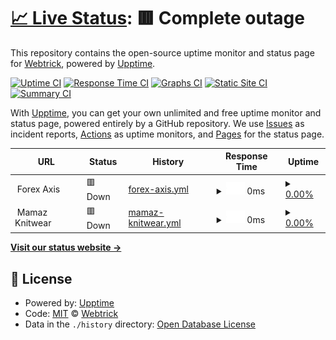 # [📈 Live Status](https://demo.upptime.js.org): <!--live status--> **🟥 Complete outage**

This repository contains the open-source uptime monitor and status page for [Webtrick](webtrickug.com), powered by [Upptime](https://github.com/upptime/upptime).

[![Uptime CI](https://github.com/webtrickug/upptime/workflows/Uptime%20CI/badge.svg)](https://github.com/webtrickug/upptime/actions?query=workflow%3A%22Uptime+CI%22)
[![Response Time CI](https://github.com/webtrickug/upptime/workflows/Response%20Time%20CI/badge.svg)](https://github.com/webtrickug/upptime/actions?query=workflow%3A%22Response+Time+CI%22)
[![Graphs CI](https://github.com/webtrickug/upptime/workflows/Graphs%20CI/badge.svg)](https://github.com/webtrickug/upptime/actions?query=workflow%3A%22Graphs+CI%22)
[![Static Site CI](https://github.com/webtrickug/upptime/workflows/Static%20Site%20CI/badge.svg)](https://github.com/webtrickug/upptime/actions?query=workflow%3A%22Static+Site+CI%22)
[![Summary CI](https://github.com/webtrickug/upptime/workflows/Summary%20CI/badge.svg)](https://github.com/webtrickug/upptime/actions?query=workflow%3A%22Summary+CI%22)

With [Upptime](https://upptime.js.org), you can get your own unlimited and free uptime monitor and status page, powered entirely by a GitHub repository. We use [Issues](https://github.com/webtrickug/upptime/issues) as incident reports, [Actions](https://github.com/webtrickug/upptime/actions) as uptime monitors, and [Pages](https://demo.upptime.js.org) for the status page.

<!--start: status pages-->
<!-- This summary is generated by Upptime (https://github.com/upptime/upptime) -->
<!-- Do not edit this manually, your changes will be overwritten -->
<!-- prettier-ignore -->
| URL | Status | History | Response Time | Uptime |
| --- | ------ | ------- | ------------- | ------ |
| <img alt="" src="https://icons.duckduckgo.com/ip3/null.ico" height="13"> Forex Axis | 🟥 Down | [forex-axis.yml](https://github.com/webtrickug/upptime/commits/HEAD/history/forex-axis.yml) | <details><summary><img alt="Response time graph" src="./graphs/forex-axis/response-time-week.png" height="20"> 0ms</summary><br><a href="https://webtrickug.com/history/forex-axis"><img alt="Response time 993" src="https://img.shields.io/endpoint?url=https%3A%2F%2Fraw.githubusercontent.com%2Fwebtrickug%2Fupptime%2FHEAD%2Fapi%2Fforex-axis%2Fresponse-time.json"></a><br><a href="https://webtrickug.com/history/forex-axis"><img alt="24-hour response time 0" src="https://img.shields.io/endpoint?url=https%3A%2F%2Fraw.githubusercontent.com%2Fwebtrickug%2Fupptime%2FHEAD%2Fapi%2Fforex-axis%2Fresponse-time-day.json"></a><br><a href="https://webtrickug.com/history/forex-axis"><img alt="7-day response time 0" src="https://img.shields.io/endpoint?url=https%3A%2F%2Fraw.githubusercontent.com%2Fwebtrickug%2Fupptime%2FHEAD%2Fapi%2Fforex-axis%2Fresponse-time-week.json"></a><br><a href="https://webtrickug.com/history/forex-axis"><img alt="30-day response time 0" src="https://img.shields.io/endpoint?url=https%3A%2F%2Fraw.githubusercontent.com%2Fwebtrickug%2Fupptime%2FHEAD%2Fapi%2Fforex-axis%2Fresponse-time-month.json"></a><br><a href="https://webtrickug.com/history/forex-axis"><img alt="1-year response time 0" src="https://img.shields.io/endpoint?url=https%3A%2F%2Fraw.githubusercontent.com%2Fwebtrickug%2Fupptime%2FHEAD%2Fapi%2Fforex-axis%2Fresponse-time-year.json"></a></details> | <details><summary><a href="https://webtrickug.com/history/forex-axis">0.00%</a></summary><a href="https://webtrickug.com/history/forex-axis"><img alt="All-time uptime 15.35%" src="https://img.shields.io/endpoint?url=https%3A%2F%2Fraw.githubusercontent.com%2Fwebtrickug%2Fupptime%2FHEAD%2Fapi%2Fforex-axis%2Fuptime.json"></a><br><a href="https://webtrickug.com/history/forex-axis"><img alt="24-hour uptime 0.00%" src="https://img.shields.io/endpoint?url=https%3A%2F%2Fraw.githubusercontent.com%2Fwebtrickug%2Fupptime%2FHEAD%2Fapi%2Fforex-axis%2Fuptime-day.json"></a><br><a href="https://webtrickug.com/history/forex-axis"><img alt="7-day uptime 0.00%" src="https://img.shields.io/endpoint?url=https%3A%2F%2Fraw.githubusercontent.com%2Fwebtrickug%2Fupptime%2FHEAD%2Fapi%2Fforex-axis%2Fuptime-week.json"></a><br><a href="https://webtrickug.com/history/forex-axis"><img alt="30-day uptime 0.00%" src="https://img.shields.io/endpoint?url=https%3A%2F%2Fraw.githubusercontent.com%2Fwebtrickug%2Fupptime%2FHEAD%2Fapi%2Fforex-axis%2Fuptime-month.json"></a><br><a href="https://webtrickug.com/history/forex-axis"><img alt="1-year uptime 0.00%" src="https://img.shields.io/endpoint?url=https%3A%2F%2Fraw.githubusercontent.com%2Fwebtrickug%2Fupptime%2FHEAD%2Fapi%2Fforex-axis%2Fuptime-year.json"></a></details>
| <img alt="" src="https://icons.duckduckgo.com/ip3/null.ico" height="13"> Mamaz Knitwear | 🟥 Down | [mamaz-knitwear.yml](https://github.com/webtrickug/upptime/commits/HEAD/history/mamaz-knitwear.yml) | <details><summary><img alt="Response time graph" src="./graphs/mamaz-knitwear/response-time-week.png" height="20"> 0ms</summary><br><a href="https://webtrickug.com/history/mamaz-knitwear"><img alt="Response time 8537" src="https://img.shields.io/endpoint?url=https%3A%2F%2Fraw.githubusercontent.com%2Fwebtrickug%2Fupptime%2FHEAD%2Fapi%2Fmamaz-knitwear%2Fresponse-time.json"></a><br><a href="https://webtrickug.com/history/mamaz-knitwear"><img alt="24-hour response time 0" src="https://img.shields.io/endpoint?url=https%3A%2F%2Fraw.githubusercontent.com%2Fwebtrickug%2Fupptime%2FHEAD%2Fapi%2Fmamaz-knitwear%2Fresponse-time-day.json"></a><br><a href="https://webtrickug.com/history/mamaz-knitwear"><img alt="7-day response time 0" src="https://img.shields.io/endpoint?url=https%3A%2F%2Fraw.githubusercontent.com%2Fwebtrickug%2Fupptime%2FHEAD%2Fapi%2Fmamaz-knitwear%2Fresponse-time-week.json"></a><br><a href="https://webtrickug.com/history/mamaz-knitwear"><img alt="30-day response time 0" src="https://img.shields.io/endpoint?url=https%3A%2F%2Fraw.githubusercontent.com%2Fwebtrickug%2Fupptime%2FHEAD%2Fapi%2Fmamaz-knitwear%2Fresponse-time-month.json"></a><br><a href="https://webtrickug.com/history/mamaz-knitwear"><img alt="1-year response time 8493" src="https://img.shields.io/endpoint?url=https%3A%2F%2Fraw.githubusercontent.com%2Fwebtrickug%2Fupptime%2FHEAD%2Fapi%2Fmamaz-knitwear%2Fresponse-time-year.json"></a></details> | <details><summary><a href="https://webtrickug.com/history/mamaz-knitwear">0.00%</a></summary><a href="https://webtrickug.com/history/mamaz-knitwear"><img alt="All-time uptime 49.88%" src="https://img.shields.io/endpoint?url=https%3A%2F%2Fraw.githubusercontent.com%2Fwebtrickug%2Fupptime%2FHEAD%2Fapi%2Fmamaz-knitwear%2Fuptime.json"></a><br><a href="https://webtrickug.com/history/mamaz-knitwear"><img alt="24-hour uptime 0.00%" src="https://img.shields.io/endpoint?url=https%3A%2F%2Fraw.githubusercontent.com%2Fwebtrickug%2Fupptime%2FHEAD%2Fapi%2Fmamaz-knitwear%2Fuptime-day.json"></a><br><a href="https://webtrickug.com/history/mamaz-knitwear"><img alt="7-day uptime 0.00%" src="https://img.shields.io/endpoint?url=https%3A%2F%2Fraw.githubusercontent.com%2Fwebtrickug%2Fupptime%2FHEAD%2Fapi%2Fmamaz-knitwear%2Fuptime-week.json"></a><br><a href="https://webtrickug.com/history/mamaz-knitwear"><img alt="30-day uptime 0.00%" src="https://img.shields.io/endpoint?url=https%3A%2F%2Fraw.githubusercontent.com%2Fwebtrickug%2Fupptime%2FHEAD%2Fapi%2Fmamaz-knitwear%2Fuptime-month.json"></a><br><a href="https://webtrickug.com/history/mamaz-knitwear"><img alt="1-year uptime 1.67%" src="https://img.shields.io/endpoint?url=https%3A%2F%2Fraw.githubusercontent.com%2Fwebtrickug%2Fupptime%2FHEAD%2Fapi%2Fmamaz-knitwear%2Fuptime-year.json"></a></details>

<!--end: status pages-->

[**Visit our status website →**](https://demo.upptime.js.org)

## 📄 License

- Powered by: [Upptime](https://github.com/upptime/upptime)
- Code: [MIT](./LICENSE) © [Webtrick](webtrickug.com)
- Data in the `./history` directory: [Open Database License](https://opendatacommons.org/licenses/odbl/1-0/)
